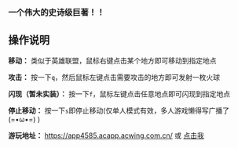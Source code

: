 ### 一个伟大的史诗级巨著！！

## 操作说明

**移动：** 类似于英雄联盟，鼠标右键点击某个地方即可移动到指定地点

**攻击：** 按一下`q`，然后鼠标左键点击需要攻击的地方即可发射一枚火球

**闪现（暂未实装）：** 按一下`f`，鼠标左键点击任意地点即可闪现到指定地点

**停止移动：** 按一下`s`即停止移动(仅单人模式有效，多人游戏懒得写广播了 (=•ω•=) )

**游玩地址：** https://app4585.acapp.acwing.com.cn/ 或 [点击我](https://app4585.acapp.acwing.com.cn/)
